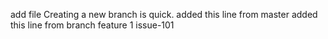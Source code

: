 add file
Creating a new branch is quick.
added this line from master
added this line from branch feature 1
issue-101
